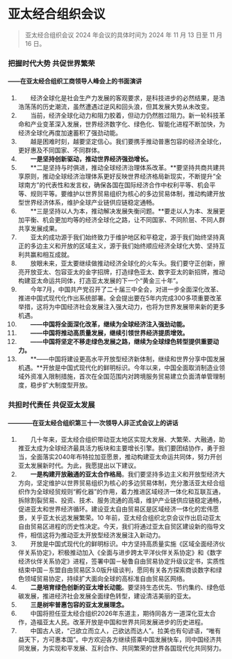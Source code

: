 # 亚太经合组织会议[](https://sakib.hidns.co/政治理论/会议/亚太经合组织会议.html#亚太经合组织会议)

 

> ‌亚太经合组织会议 2024 年会议的具体时间为 2024 年 11 月 13 日至 11 月 16 日‌。

### 把握时代大势 共促世界繁荣

#### ——在亚太经合组织工商领导人峰会上的书面演讲

1.   经济全球化是社会生产力发展的客观要求，是科技进步的必然结果，是浩浩荡荡的历史潮流，虽然遭遇过逆风和回头浪，但其发展大势从未改变。
2.   当前，经济全球化动力和阻力胶着，但动力仍然胜过阻力。新一轮科技革命和产业变革深入发展，世界经济数字化、绿色化、智能化进程不断加快，为经济全球化再度加速蓄积了强劲动能。
3.   越是困难时刻，越要坚定信心。我们要携手推动普惠包容的经济全球化，更好惠及不同国家、不同群体。
4.   **一是坚持创新驱动，推动世界经济强劲增长。**
5.   **二是坚持与时俱进，推动全球经济治理体系改革。**要坚持共商共建共享原则，推动全球经济治理体系更好反映世界经济格局新现实，不断提升“全球南方”的代表性和发言权，确保各国在国际经济合作中权利平等、机会平等、规则平等。要维护以世界贸易组织为核心的多边贸易体制，推动构建开放型世界经济体系，维护全球产业链供应链稳定通畅。
6.   **三是坚持以人为本，推动解决发展失衡问题。**要走以人为本、发展更加平衡、机会更加均等的经济全球化之路，让不同国家、不同阶层、不同人群共享发展成果。
7.   亚太的成功源于我们始终致力于维护地区和平稳定，源于我们始终坚持真正的多边主义和开放的区域主义，源于我们始终顺应经济全球化大势、坚持互利共赢和相互成就。
8.   放眼未来，亚太要继续做推动经济全球化的火车头。我们要守正创新，擦亮开放亚太、包容亚太的金字招牌，打造绿色亚太、数字亚太的新招牌，推动构建亚太命运共同体，打造亚太发展的下一个“黄金三十年”。
9.   今年7月，中国共产党召开了二十届三中全会，对进一步全面深化改革、推进中国式现代化作出系统部署。全会提出要在5年内完成300多项重要改革举措，这将为中国经济社会发展注入强大动力，也将为世界发展带来新的更多机遇。
10.   **——中国将全面深化改革，继续为全球经济注入强劲动能。**
11.   **——中国将推动高质量发展，继续引领世界经济提质增效。**
12.   **——中国将坚定不移走绿色发展之路，继续为全球绿色转型提供重要动力。**
13.   **——中国将建设更高水平开放型经济新体制，继续和世界分享中国发展机遇。**开放是中国式现代化的鲜明标识。今年以来，中国全面取消制造业领域外资准入限制措施，首次在全国范围内对跨境服务贸易建立负面清单管理制度，稳步扩大制度型开放。

### 共担时代责任 共促亚太发展

#### ————在亚太经合组织第三十一次领导人非正式会议上的讲话

1.   几十年来，亚太经合组织带动亚太地区实现大发展、大繁荣、大融通，助推亚太成为全球经济最具活力板块和主要增长引擎。我们要团结协作，勇于担当，全面落实2040年布特拉加亚愿景，推动构建亚太命运共同体，努力开创亚太发展新时代。为此，我愿提出以下建议。
2.   **一是构建开放融通的亚太合作格局**。我们要坚持多边主义和开放型经济大方向，坚定维护以世界贸易组织为核心的多边贸易体制，充分激活亚太经合组织作为全球经贸规则“孵化器”的作用，着力推进区域经济一体化和互联互通，拆除割裂贸易、投资、技术、服务流通的高墙，维护产业链供应链稳定通畅，促进亚太和世界经济循环。建设亚太自由贸易区是区域经济一体化的宏伟愿景，关乎亚太长远发展繁荣。10 年前，亚太经合组织北京会议作出启动亚太自由贸易区进程的历史性决定。今天，我们将通过亚太自贸区建设新的指导文件，相信这将为推动亚太开放型经济发展注入新动力。
3.   开放是中国式现代化的鲜明标识。中方坚持高质量实施《区域全面经济伙伴关系协定》，积极推动加入《全面与进步跨太平洋伙伴关系协定》和《数字经济伙伴关系协定》进程，签署中国－秘鲁自由贸易协定升级议定书，实质性结束中国－东盟自由贸易区3.0版升级谈判，愿同有关各方探索商谈数字和绿色领域贸易协定，持续扩大面向全球的高标准自由贸易区网络。
4.   **二是培育绿色创新的亚太增长动能**。要坚持生态优先、节约集约、绿色低碳发展，推进经济社会发展全面绿色转型，建设清洁美丽的亚太。
5.   **三是树牢普惠包容的亚太发展理念。**
6.   中国将担任亚太经合组织2026年东道主，期待同各方一道深化亚太合作，造福亚太人民。改革开放是中国和世界共同发展进步的历史进程。
7.   中国古人说，“己欲立而立人，己欲达而达人”。拉美也有句谚语，“唯有益天下，方可惠本国”。中方欢迎各方继续搭乘中国发展快车，同中国经济共同发展，为实现和平发展、互利合作、共同繁荣的世界各国现代化共同努力。



